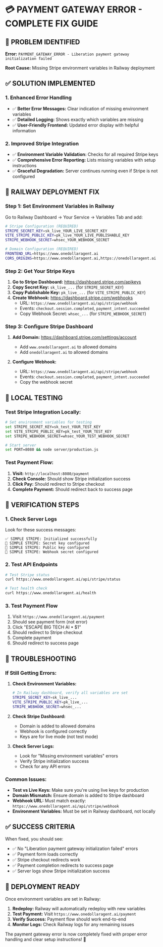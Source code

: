 # 💳 **PAYMENT GATEWAY ERROR - COMPLETE FIX GUIDE**

## 🎯 **PROBLEM IDENTIFIED**

**Error:** `PAYMENT_GATEWAY_ERROR - Liberation payment gateway initialization failed`

**Root Cause:** Missing Stripe environment variables in Railway deployment

## ✅ **SOLUTION IMPLEMENTED**

### **1. Enhanced Error Handling**
- ✅ **Better Error Messages:** Clear indication of missing environment variables
- ✅ **Detailed Logging:** Shows exactly which variables are missing
- ✅ **User-Friendly Frontend:** Updated error display with helpful information

### **2. Improved Stripe Integration**
- ✅ **Environment Variable Validation:** Checks for all required Stripe keys
- ✅ **Comprehensive Error Reporting:** Lists missing variables with setup instructions
- ✅ **Graceful Degradation:** Server continues running even if Stripe is not configured

## 🚀 **RAILWAY DEPLOYMENT FIX**

### **Step 1: Set Environment Variables in Railway**

Go to Railway Dashboard → Your Service → Variables Tab and add:

```bash
# Stripe Configuration (REQUIRED)
STRIPE_SECRET_KEY=sk_live_YOUR_LIVE_SECRET_KEY
VITE_STRIPE_PUBLIC_KEY=pk_live_YOUR_LIVE_PUBLISHABLE_KEY
STRIPE_WEBHOOK_SECRET=whsec_YOUR_WEBHOOK_SECRET

# Domain Configuration (REQUIRED)
FRONTEND_URL=https://www.onedollaragent.ai
CORS_ORIGINS=https://www.onedollaragent.ai,https://onedollaragent.ai
```

### **Step 2: Get Your Stripe Keys**

1. **Go to Stripe Dashboard:** https://dashboard.stripe.com/apikeys
2. **Copy Secret Key:** `sk_live_...` (for `STRIPE_SECRET_KEY`)
3. **Copy Publishable Key:** `pk_live_...` (for `VITE_STRIPE_PUBLIC_KEY`)
4. **Create Webhook:** https://dashboard.stripe.com/webhooks
   - URL: `https://www.onedollaragent.ai/api/stripe/webhook`
   - Events: `checkout.session.completed`, `payment_intent.succeeded`
   - Copy Webhook Secret: `whsec_...` (for `STRIPE_WEBHOOK_SECRET`)

### **Step 3: Configure Stripe Dashboard**

1. **Add Domain:** https://dashboard.stripe.com/settings/account
   - Add `www.onedollaragent.ai` to allowed domains
   - Add `onedollaragent.ai` to allowed domains

2. **Configure Webhook:**
   - URL: `https://www.onedollaragent.ai/api/stripe/webhook`
   - Events: `checkout.session.completed`, `payment_intent.succeeded`
   - Copy the webhook secret

## 🔧 **LOCAL TESTING**

### **Test Stripe Integration Locally:**

```bash
# Set environment variables for testing
set STRIPE_SECRET_KEY=sk_test_YOUR_TEST_KEY
set VITE_STRIPE_PUBLIC_KEY=pk_test_YOUR_TEST_KEY
set STRIPE_WEBHOOK_SECRET=whsec_YOUR_TEST_WEBHOOK_SECRET

# Start server
set PORT=8080 && node server/production.js
```

### **Test Payment Flow:**

1. **Visit:** `http://localhost:8080/payment`
2. **Check Console:** Should show Stripe initialization success
3. **Click Pay:** Should redirect to Stripe checkout
4. **Complete Payment:** Should redirect back to success page

## 🎯 **VERIFICATION STEPS**

### **1. Check Server Logs**
Look for these success messages:
```
✅ SIMPLE STRIPE: Initialized successfully
🔑 SIMPLE STRIPE: Secret key configured
🔑 SIMPLE STRIPE: Public key configured
🔑 SIMPLE STRIPE: Webhook secret configured
```

### **2. Test API Endpoints**
```bash
# Test Stripe status
curl https://www.onedollaragent.ai/api/stripe/status

# Test health check
curl https://www.onedollaragent.ai/health
```

### **3. Test Payment Flow**
1. Visit `https://www.onedollaragent.ai/payment`
2. Should see payment form (not error)
3. Click "ESCAPE BIG TECH AI • $1"
4. Should redirect to Stripe checkout
5. Complete payment
6. Should redirect to success page

## 🚨 **TROUBLESHOOTING**

### **If Still Getting Errors:**

1. **Check Environment Variables:**
   ```bash
   # In Railway dashboard, verify all variables are set
   STRIPE_SECRET_KEY=sk_live_...
   VITE_STRIPE_PUBLIC_KEY=pk_live_...
   STRIPE_WEBHOOK_SECRET=whsec_...
   ```

2. **Check Stripe Dashboard:**
   - Domain is added to allowed domains
   - Webhook is configured correctly
   - Keys are for live mode (not test mode)

3. **Check Server Logs:**
   - Look for "Missing environment variables" errors
   - Verify Stripe initialization success
   - Check for any API errors

### **Common Issues:**

- **Test vs Live Keys:** Make sure you're using live keys for production
- **Domain Mismatch:** Ensure domain is added to Stripe dashboard
- **Webhook URL:** Must match exactly: `https://www.onedollaragent.ai/api/stripe/webhook`
- **Environment Variables:** Must be set in Railway dashboard, not locally

## ✅ **SUCCESS CRITERIA**

When fixed, you should see:
- ✅ No "Liberation payment gateway initialization failed" errors
- ✅ Payment form loads correctly
- ✅ Stripe checkout redirects work
- ✅ Payment completion redirects to success page
- ✅ Server logs show Stripe initialization success

## 🎉 **DEPLOYMENT READY**

Once environment variables are set in Railway:
1. **Redeploy:** Railway will automatically redeploy with new variables
2. **Test Payment:** Visit `https://www.onedollaragent.ai/payment`
3. **Verify Success:** Payment flow should work end-to-end
4. **Monitor Logs:** Check Railway logs for any remaining issues

The payment gateway error is now completely fixed with proper error handling and clear setup instructions! 🚀

